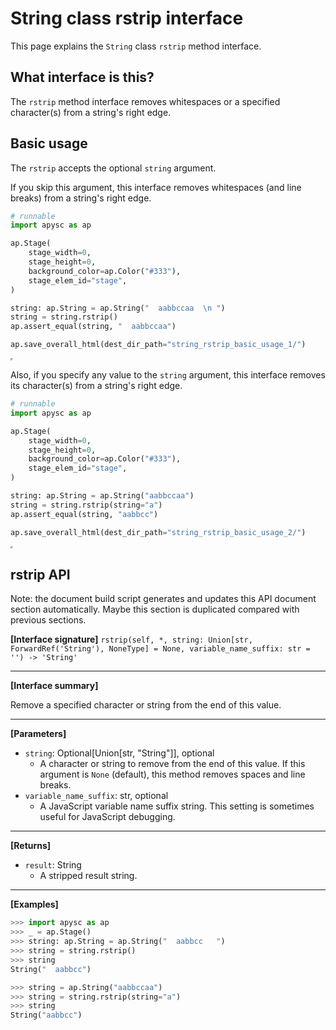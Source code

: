 # String class rstrip interface

This page explains the `String` class `rstrip` method interface.

## What interface is this?

The `rstrip` method interface removes whitespaces or a specified character(s) from a string's right edge.

## Basic usage

The `rstrip` accepts the optional `string` argument.

If you skip this argument, this interface removes whitespaces (and line breaks) from a string's right edge.

```py
# runnable
import apysc as ap

ap.Stage(
    stage_width=0,
    stage_height=0,
    background_color=ap.Color("#333"),
    stage_elem_id="stage",
)

string: ap.String = ap.String("  aabbccaa  \n ")
string = string.rstrip()
ap.assert_equal(string, "  aabbccaa")

ap.save_overall_html(dest_dir_path="string_rstrip_basic_usage_1/")
```

<iframe src="static/string_rstrip_basic_usage_1/index.html" width="0" height="0"></iframe>

Also, if you specify any value to the `string` argument, this interface removes its character(s) from a string's right edge.

```py
# runnable
import apysc as ap

ap.Stage(
    stage_width=0,
    stage_height=0,
    background_color=ap.Color("#333"),
    stage_elem_id="stage",
)

string: ap.String = ap.String("aabbccaa")
string = string.rstrip(string="a")
ap.assert_equal(string, "aabbcc")

ap.save_overall_html(dest_dir_path="string_rstrip_basic_usage_2/")
```

<iframe src="static/string_rstrip_basic_usage_2/index.html" width="0" height="0"></iframe>

## rstrip API

<!-- Docstring: apysc._type.string_rstrip_mixin.StringRStripMixIn.rstrip -->

<span class="inconspicuous-txt">Note: the document build script generates and updates this API document section automatically. Maybe this section is duplicated compared with previous sections.</span>

**[Interface signature]** `rstrip(self, *, string: Union[str, ForwardRef('String'), NoneType] = None, variable_name_suffix: str = '') -> 'String'`<hr>

**[Interface summary]**

Remove a specified character or string from the end of this value.<hr>

**[Parameters]**

- `string`: Optional[Union[str, "String"]], optional
  - A character or string to remove from the end of this value. If this argument is `None` (default), this method removes spaces and line breaks.
- `variable_name_suffix`: str, optional
  - A JavaScript variable name suffix string. This setting is sometimes useful for JavaScript debugging.

<hr>

**[Returns]**

- `result`: String
  - A stripped result string.

<hr>

**[Examples]**

```py
>>> import apysc as ap
>>> _ = ap.Stage()
>>> string: ap.String = ap.String("  aabbcc   ")
>>> string = string.rstrip()
>>> string
String("  aabbcc")

>>> string = ap.String("aabbccaa")
>>> string = string.rstrip(string="a")
>>> string
String("aabbcc")
```